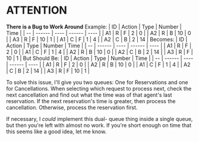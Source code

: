 ATTENTION
=========

**There is a Bug to Work Around**
Example:
| ID | Action | Type | Number | Time |
| -- | ------ | ---- | ------ | ---- |
| A1 | R | F | 2 | 0 |
| A2 | R | B | 10 | 0 |
| A3 | R | F | 10 | 1 |
| A1 | C | F | 1 | 4 |
| A2 | C | B | 2 | 14 |
Becomes:
| ID | Action | Type | Number | Time |
| -- | ------ | ---- | ------ | ---- |
| A1 | R | F | 2 | 0 |
| A1 | C | F | 1 | 4 |
| A2 | R | B | 10 | 0 |
| A2 | C | B | 2 | 14 |
| A3 | R | F | 10 | 1 |
But Should Be:
| ID | Action | Type | Number | Time |
| -- | ------ | ---- | ------ | ---- |
| A1 | R | F | 2 | 0 |
| A2 | R | B | 10 | 0 |
| A1 | C | F | 1 | 4 |
| A2 | C | B | 2 | 14 |
| A3 | R | F | 10 | 1 |

To solve this issue, I'll give you two
queues: One for Reservations and one for
Cancellations. When selecting which request
to process next, check the next cancellation
and find out what the time was of that agent's
last reservation. If the next reservation's
time is greater, then process the cancellation.
Otherwise, process the reservation first.

If necessary, I _could_ implement this dual-
queue thing inside a single queue, but
then you're left with almost no work.
If you're short enough on time that this
seems like a good idea, let me know.
